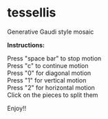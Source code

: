 # tessellis
Generative Gaudi style mosaic

<b>Instructions:</b>

Press "space bar" to stop motion</br>
Press "c" to continue motion</br>
Press "0" for diagonal motion</br>
Press "1" for vertical motion</br>
Press "2" for horizontal motion</br>
Click on the pieces to split them

Enjoy!!
